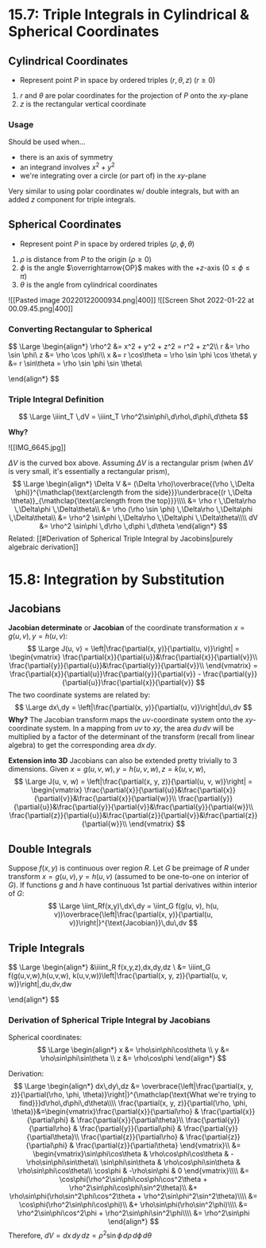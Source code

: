 # 15.7: Triple Integrals in Cylindrical & Spherical Coordinates
## Cylindrical Coordinates
- Represent point $P$ in space by ordered triples $(r, \theta, z) \text{ } (r \geq 0)$

1. $r$ and $\theta$ are polar coordinates for the projection of $P$ onto the $xy$-plane
2. $z$ is the rectangular vertical coordinate

### Usage
Should be used when...
- there is an axis of symmetry
- an integrand involves $x^2 + y^2$
- we're integrating over a circle (or part of) in the $xy$-plane

Very similar to using polar coordinates w/ double integrals, but with an added $z$ component for triple integrals.

## Spherical Coordinates
- Represent point $P$ in space by ordered triples $(\rho, \phi, \theta)$

1. $\rho$ is distance from $P$ to the origin $(\rho \geq 0)$
2. $\phi$ is the angle $\overrightarrow{OP}$ makes with the $+z$-axis $(0 \leq \phi \leq \pi)$
3. $\theta$ is the angle from cylindrical coordinates

![[Pasted image 20220122000934.png|400]]
![[Screen Shot 2022-01-22 at 00.09.45.png|400]]

### Converting Rectangular to Spherical
$$
\Large
\begin{align*}
\rho^2 &= x^2 + y^2 + z^2 = r^2 + z^2\\\\
r &= \rho \sin \phi\\
z &= \rho \cos \phi\\\\
x &= r \cos\theta = \rho \sin \phi \cos \theta\\
y &= r \sin\theta = \rho \sin \phi \sin \theta\\

\end{align*}
$$

### Triple Integral Definition
$$
\Large
\iiint_T \,dV = \iiint_T \rho^2\sin\phi\,d\rho\,d\phi\,d\theta
$$

**Why?**

![[IMG_6645.jpg]]

$\Delta V$ is the curved box above. Assuming $\Delta V$ is a rectangular prism (when $\Delta V$ is very small, it's essentially a rectangular prism),
$$
\Large
\begin{align*}
\Delta V &= (\Delta \rho)\overbrace{(\rho \,\Delta \phi)}^{\mathclap{\text{arclength from the side}}}\underbrace{(r \,\Delta \theta)}_{\mathclap{\text{arclength from the top}}}\\\\
&= \rho r \,\Delta\rho \,\Delta\phi \,\Delta\theta\\
&= \rho (\rho \sin \phi) \,\Delta\rho \,\Delta\phi \,\Delta\theta\\
&= \rho^2 \sin\phi \,\Delta\rho \,\Delta\phi \,\Delta\theta\\\\
dV &= \rho^2 \sin\phi \,d\rho \,d\phi \,d\theta
\end{align*}
$$
Related: [[#Derivation of Spherical Triple Integral by Jacobins|purely algebraic derivation]]
# 15.8: Integration by Substitution
## Jacobians

**Jacobian determinate** or **Jacobian** of the coordinate transformation $x = g(u, v), y = h(u, v)$:
$$
\Large
J(u, v) = \left|\frac{\partial(x, y)}{\partial(u, v)}\right| = \begin{vmatrix}
\frac{\partial{x}}{\partial{u}}&\frac{\partial{x}}{\partial{v}}\\
\frac{\partial{y}}{\partial{u}}&\frac{\partial{y}}{\partial{v}}\\
\end{vmatrix} = \frac{\partial{x}}{\partial{u}}\frac{\partial{y}}{\partial{v}} - \frac{\partial{y}}{\partial{u}}\frac{\partial{x}}{\partial{v}}
$$
The two coordinate systems are related by:
$$
\Large
dx\,dy = \left|\frac{\partial(x, y)}{\partial(u, v)}\right|du\,dv
$$
**Why?**
The Jacobian transform maps the $uv$-coordinate system onto the $xy$-coordinate system.
In a mapping from $uv$ to $xy$, the area $du\,dv$ will be multiplied by a factor of the determinant of the transform (recall from linear algebra) to get the corresponding area $dx\,dy$.

**Extension into 3D**
Jacobians can also be extended pretty trivially to 3 dimensions.
Given $x=g(u, v, w), y=h(u,v, w), z=k(u,v, w)$,
$$
\Large
J(u, v, w) = \left|\frac{\partial(x, y, z)}{\partial(u, v, w)}\right| = \begin{vmatrix}
\frac{\partial{x}}{\partial{u}}&\frac{\partial{x}}{\partial{v}}&\frac{\partial{x}}{\partial{w}}\\
\frac{\partial{y}}{\partial{u}}&\frac{\partial{y}}{\partial{v}}&\frac{\partial{y}}{\partial{w}}\\
\frac{\partial{z}}{\partial{u}}&\frac{\partial{z}}{\partial{v}}&\frac{\partial{z}}{\partial{w}}\\
\end{vmatrix}
$$

## Double Integrals
Suppose $f(x, y)$ is continuous over region $R$. Let $G$ be preimage of $R$ under transform $x = g(u, v), y = h(u, v)$ (assumed to be one-to-one on interior of $G$). If functions $g$ and $h$ have continuous 1st partial derivatives within interior of $G$:
$$
\Large
\iint_Rf(x,y)\,dx\,dy = \iint_G f(g(u, v), h(u, v))\overbrace{\left|\frac{\partial(x, y)}{\partial(u, v)}\right|}^{\text{Jacobian}}\,du\,dv
$$
## Triple Integrals
$$
\Large
\begin{align*}
&\iiint_R f(x,y,z)\,dx\,dy\,dz \\
&= \iiint_G f(g(u,v,w),h(u,v,w), k(u,v,w))\left|\frac{\partial(x, y, z)}{\partial(u, v, w)}\right|\,du\,dv\,dw

\end{align*}
$$

### Derivation of Spherical Triple Integral by Jacobians
Spherical coordinates:
$$
\Large
\begin{align*}
x &= \rho\sin\phi\cos\theta \\
y &= \rho\sin\phi\sin\theta \\
z &= \rho\cos\phi
\end{align*}
$$

Derivation:
$$
\Large
\begin{align*}
dx\,dy\,dz &= \overbrace{\left|\frac{\partial(x, y, z)}{\partial(\rho, \phi, \theta)}\right|}^{\mathclap{\text{What we're trying to find}}}d\rho\,d\phi\,d\theta\\\\
\frac{\partial(x, y, z)}{\partial(\rho, \phi, \theta)}&=\begin{vmatrix}\frac{\partial{x}}{\partial\rho} & \frac{\partial{x}}{\partial\phi} & \frac{\partial{x}}{\partial\theta}\\
\frac{\partial{y}}{\partial\rho} & \frac{\partial{y}}{\partial\phi} & \frac{\partial{y}}{\partial\theta}\\
\frac{\partial{z}}{\partial\rho} & \frac{\partial{z}}{\partial\phi} & \frac{\partial{z}}{\partial\theta}
\end{vmatrix}\\
&= \begin{vmatrix}\sin\phi\cos\theta & \rho\cos\phi\cos\theta & -\rho\sin\phi\sin\theta\\
\sin\phi\sin\theta & \rho\cos\phi\sin\theta & \rho\sin\phi\cos\theta\\
\cos\phi & -\rho\sin\phi & 0
\end{vmatrix}\\\\
&= \cos\phi(\rho^2\sin\phi\cos\phi\cos^2\theta + \rho^2\sin\phi\cos\phi\sin^2\theta)\\
&+ \rho\sin\phi(\rho\sin^2\phi\cos^2\theta + \rho^2\sin\phi^2\sin^2\theta)\\\\
&= \cos\phi(\rho^2\sin\phi\cos\phi)\\
&+ \rho\sin\phi(\rho\sin^2\phi)\\\\
&= \rho^2\sin\phi\cos^2\phi + \rho^2\sin\phi\sin^2\phi\\\\
&= \rho^2\sin\phi
\end{align*}
$$
Therefore, $dV = dx\,dy\,dz = \rho^2\sin\phi\,d\rho\,d\phi\,d\theta$

